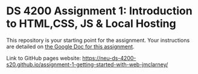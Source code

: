 # DS 4200 Assignment 1: Introduction to HTML,CSS, JS & Local Hosting

This repository is your starting point for the assignment. Your instructions are detailed on [the Google Doc for this assignment](https://docs.google.com/document/d/1lVjqDSmq1ZPwEk-sG8E4vqbU4gPt4H0Qdtk1Vcu0H50/edit?usp=sharing).

Link to GitHub pages website: https://neu-ds-4200-s20.github.io/assignment-1-getting-started-with-web-jmclarney/

